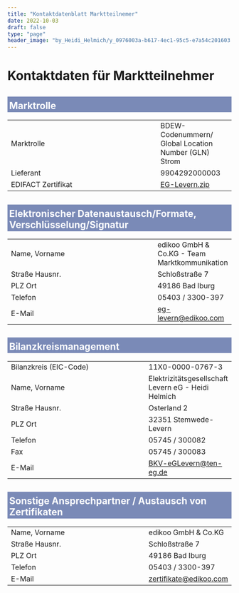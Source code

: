 ```yaml
---
title: "Kontaktdatenblatt Marktteilnemer"
date: 2022-10-03
draft: false
type: "page"
header_image: "by_Heidi_Helmich/y_0976003a-b617-4ec1-95c5-e7a54c201603.jpg"
---
```


<style>
table {
width:100%;
}

td:first-child {
	width: 20em;
}

h2 {
	padding: 8px 4px 2px 4px;
	background: #7A8AB7;
	color: white;
}
</style>

# Kontaktdaten für Marktteilnehmer


## Marktrolle

|                    |                                                           |
|--------------------|-----------------------------------------------------------|
| Marktrolle         | BDEW-Codenummern/ <br> Global Location Number (GLN) Strom |
| Lieferant          | 9904292000003                                             |
| EDIFACT Zertifikat | [EG-Levern.zip](/cert/2022-12-25-eg-levern.zip)           |

## Elektronischer Datenaustausch/Formate, Verschlüsselung/Signatur

|                |                                               |
|----------------|-----------------------------------------------|
| Name, Vorname  | edikoo GmbH & Co.KG - Team Marktkommunikation |
| Straße Hausnr. | Schloßstraße 7                                |
| PLZ Ort        | 49186 Bad Iburg                               |
| Telefon        | 05403 / 3300-397                              |
| E-Mail         | eg-levern@edikoo.com                          |

## Bilanzkreismanagement

|                        |                                                     |
|------------------------|-----------------------------------------------------|
| Bilanzkreis (EIC-Code) | 11X0-0000-0767-3                                    |
| Name, Vorname          | Elektrizitätsgesellschaft Levern eG - Heidi Helmich |
| Straße Hausnr.         | Osterland 2                                         |
| PLZ Ort                | 32351 Stemwede-Levern                               |
| Telefon                | 05745 / 300082                                      |
| Fax                    | 05745 / 300083                                      |
| E-Mail                 | BKV-eGLevern@ten-eg.de                              |

## Sonstige Ansprechpartner / Austausch von Zertifikaten

|                |                        |
|----------------|------------------------|
| Name, Vorname  | edikoo GmbH & Co.KG    |
| Straße Hausnr. | Schloßstraße 7         |
| PLZ Ort        | 49186 Bad Iburg        |
| Telefon        | 05403 / 3300-397       |
| E-Mail         | zertifikate@edikoo.com |
